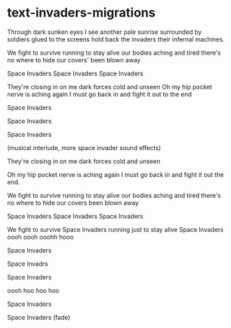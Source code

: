 # text-invaders-migrations


Through dark sunken eyes
I see another pale sunrise
surrounded by soldiers
glued to the screens
hold back the invaders
their infernal machines.

We fight to survive
running to stay alive
our bodies aching and tired
there's no where to hide
our covers' been blown away

Space Invaders
Space Invaders
Space Invaders

They're closing in on me
dark forces cold and unseen
Oh my hip pocket nerve is aching again
I must go back in and fight it out to the end

Space Invaders

Space Invaders

Space Invaders

(musical interlude, more space invader sound effects)

They're closing in on me
dark forces cold and unseen

Oh my hip pocket nerve is aching again
I must go back in and fight it out the end.

We fight to survive
running to stay alive
our bodies aching and tired
there's no where to hide
our covers been blown away


Space Invaders
Space Invaders
Space Invaders

We fight to survive
Space Invaders
running just to stay alive
Space Invaders
oooh oooh ooohh hooo

Space Invaders

Space Invadrs

Space Invaders

oooh hoo hoo hoo

Space Invaders

Space Invaders (fade)
